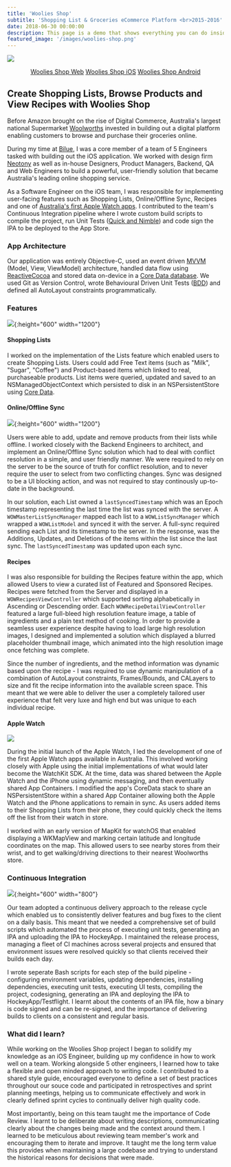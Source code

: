 ```yaml
---
title: 'Woolies Shop'
subtitle: 'Shopping List & Groceries eCommerce Platform <br>2015-2016'
date: 2018-06-30 00:00:00
description: This page is a demo that shows everything you can do inside portfolio and blog posts.
featured_image: '/images/woolies-shop.png'
---
```


![](/images/woolies-shop.png)

<center><a href="https://www.woolworths.com.au/" class="button button--large">Woolies Shop Web</a> <a href="https://apps.apple.com/au/app/woolworths/id975089690" class="button button--large">Woolies Shop iOS</a> <a href="https://play.google.com/store/apps/details?id=com.woolworths" class="button button--large">Woolies Shop Android</a></center>

## Create Shopping Lists, Browse Products and View Recipes with Woolies Shop

Before Amazon brought on the rise of Digital Commerce, Australia's largest national Supermarket [Woolworths](https://www.woolworths.com.au/) invested in building out a digital platform enabling customers to browse and purchase their groceries online. 

During my time at [Bilue](https://bilue.com.au/), I was a core member of a team of 5 Engineers tasked with building out the iOS application. We worked with design firm [Neotony](http://neoteny.com.au/) as well as in-house Designers, Product Managers, Backend, QA and Web Engineers to build a powerful, user-friendly solution that became Australia's leading online shopping service.

As a Software Engineer on the iOS team, I was responsible for implementing user-facing features such as Shopping Lists, Online/Offline Sync, Recipes and one of [Australia's first Apple Watch apps](https://www.smh.com.au/technology/woolworths-unveils-apple-watch-app-20150402-1md9ms.html). I contributed to the team's Continuous Integration pipeline where I wrote custom build scripts to compile the project, run Unit Tests ([Quick and Nimble](https://github.com/Quick/Quick)) and code sign the IPA to be deployed to the App Store. 

### App Architecture

Our application was entirely Objective-C, used an event driven [MVVM](https://www.objc.io/issues/13-architecture/mvvm/) (Model, View, ViewModel) architecture, handled data flow using [ReactiveCocoa](https://github.com/ReactiveCocoa/ReactiveCocoa) and stored data on-device in a [Core Data database](https://developer.apple.com/library/archive/documentation/Cocoa/Conceptual/CoreData/index.html). We used Git as Version Control, wrote Behavioural Driven Unit Tests ([BDD](https://github.com/Quick/Quick)) and defined all AutoLayout constraints programmatically.

### Features

![](/images/woolies-features.png){:height="600" width="1200"}

#### Shopping Lists

I worked on the implementation of the Lists feature which enabled users to create Shopping Lists. Users could add Free Text items (such as "Milk", "Sugar", "Coffee") and Product-based items which linked to real, purchaseable products. List items were queried, updated and saved to an NSManagedObjectContext which persisted to disk in an NSPersistentStore using [Core Data](https://developer.apple.com/library/archive/documentation/Cocoa/Conceptual/CoreData/index.html).

#### Online/Offline Sync

![](/images/woolies-shop-diagram.jpg){:height="600" width="1200"}

Users were able to add, update and remove products from their lists while offline. I worked closely with the Backend Engineers to architect, and implement an Online/Offline Sync solution which had to deal with conflict resolution in a simple, and user friendly manner. We were required to rely on the server to be the source of truth for conflict resolution, and to never require the user to select from two conflicting changes. Sync was designed to be a UI blocking action, and was not required to stay continously up-to-date in the background.

In our solution, each List owned a `lastSyncedTimestamp` which was an Epoch timestamp representing the last time the list was synced with the server. A `WOWMasterListSyncManager` mapped each list to a `WOWListSyncManager` which wrapped a `WOWListModel` and synced it with the server. A full-sync required sending each List and its timestamp to the server. In the response, was the Additions, Updates, and Deletions of the items within the list since the last sync. The `lastSyncedTimestamp` was updated upon each sync. 

#### Recipes

I was also responsible for building the Recipes feature within the app, which allowed Users to view a curated list of Featured and Sponsored Recipes. Recipes were fetched from the Server and displayed in a `WOWRecipesViewController` which supported sorting alphabetically in Ascending or Descending order. Each `WOWRecipeDetailViewController` featured a large full-bleed high resolution feature image, a table of ingredients and a plain text method of cooking. In order to provide a seamless user experience despite having to load large high resolution images, I designed and implemented a solution which displayed a blurred placeholder thumbnail image, which animated into the high resolution image once fetching was complete.

Since the number of ingredients, and the method information was dynamic based upon the recipe - I was required to use dynamic manipulation of a combination of AutoLayout constraints, Frames/Bounds, and CALayers to size and fit the recipe information into the available screen space. This meant that we were able to deliver the user a completely tailored user experience that felt very luxe and high end but was unique to each individual recipe.

#### Apple Watch

![](http://www.executivestyle.com.au/content/dam/images/1/m/d/s/c/j/image.related.articleLeadwide.620x349.1md9ms.png/1427956282544.jpg)

During the initial launch of the Apple Watch, I led the development of one of the first Apple Watch apps available in Australia. This involved working closely with Apple using the initial implementations of what would later become the WatchKit SDK. At the time, data was shared between the Apple Watch and the iPhone using dynamic messaging, and then eventually shared App Containers. I modified the app's CoreData stack to share an NSPersistentStore within a shared App Container allowing both the Apple Watch and the iPhone applications to remain in sync. As users added items to their Shopping Lists from their phone, they could quickly check the items off the list from their watch in store.

I worked with an early version of MapKit for watchOS that enabled displaying a WKMapView and marking certain latitude and longitude coordinates on the map. This allowed users to see nearby stores from their wrist, and to get walking/driving directions to their nearest Woolworths store.

### Continuous Integration

![](/images/woolies-ci.png){:height="600" width="800"}

Our team adopted a continuous delivery approach to the release cycle which enabled us to consistently deliver features and bug fixes to the client on a daily basis. This meant that we needed a comprehensive set of build scripts which automated the process of executing unit tests, generating an IPA and uploading the IPA to HockeyApp. I maintained the release process, managing a fleet of CI machines across several projects and ensured that environment issues were resolved quickly so that clients received their builds each day.

I wrote seperate Bash scripts for each step of the build pipeline - configuring environment variables, updating dependencies, installing dependencies, executing unit tests, executing UI tests, compiling the project, codesigning, generating an IPA and deploying the IPA to HockeyApp/Testflight. I learnt about the contents of an IPA file, how a binary is code signed and can be re-signed, and the importance of delivering builds to clients on a consistent and regular basis.

### What did I learn?

While working on the Woolies Shop project I began to solidify my knowledge as an iOS Engineer, building up my confidence in how to work well on a team. Working alongside 5 other engineers, I learned how to take a flexible and open minded approach to writing code. I contributed to a shared style guide, encouraged everyone to define a set of best practices throughout our souce code and participated in retrospectives and sprint planning meetings, helping us to communicate effectively and work in clearly defined sprint cycles to continually deliver high quality code. 

Most importantly, being on this team taught me the importance of Code Review. I learnt to be deliberate about writing descriptions, communicating clearly about the changes being made and the context around them. I learned to be meticulous about reviewing team member's work and encouraging them to iterate and improve. It taught me the long term value this provides when maintaining a large codebase and trying to understand the historical reasons for decisions that were made.

